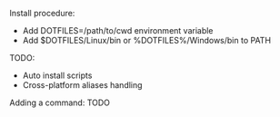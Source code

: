 Install procedure:
- Add DOTFILES=/path/to/cwd environment variable
- Add $DOTFILES/Linux/bin or %DOTFILES%/Windows/bin to PATH

TODO:
- Auto install scripts
- Cross-platform aliases handling

Adding a command:
TODO